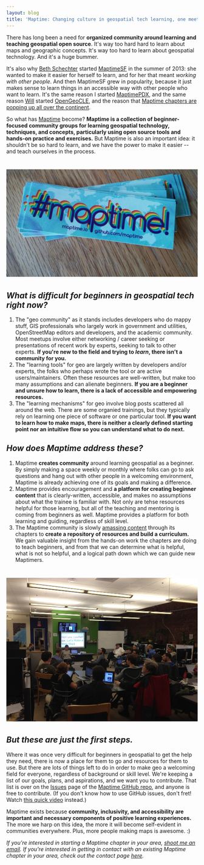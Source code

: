 ```yaml
---
layout: blog
title: 'Maptime: Changing culture in geospatial tech learning, one meetup at a time'
---
```


There has long been a need for **organized community around learning and teaching geospatial open source**. It's way too hard hard to learn about maps and geographic concepts. It's way too hard to learn about geospatial technology. And it's a huge bummer.

It's also why [Beth Schechter](http://twitter.com/bethschechter) started [MaptimeSF](http://twitter.com/maptimesf) in the summer of 2013: she wanted to make it easier for herself to learn, and for her that meant _working with other people_. And then MaptimeSF grew in popularity, because it just makes sense to learn things in an accessible way with other people who want to learn. It's the same reason I started [MaptimePDX](http://twitter.com/maptimepdx), and the same reason [Will](http://twitter.com/skorasaurus) started [OpenGeoCLE](http://twitter.com/opengeocle), and the reason that [Maptime chapters are popping up all over the continent](http://www.maptime.io/state-of-the-maptime/).

So what has [Maptime](http://maptime.io) become? **Maptime is a collection of beginner-focused community groups for learning geospatial technology, techniques, and concepts, particularly using open source tools and hands-on practice and exercises.** But Maptime is also an important idea: it shouldn't be so hard to learn, and we have the power to make it easier -- and teach ourselves in the process.

<h1><img src="/images/maptime.jpg" class="inline" /></h1>

## _What is difficult for beginners in geospatial tech right now?_

1. The "geo community" as it stands includes developers who do mappy stuff, GIS professionals who largely work in government and utilities, OpenStreetMap editors and developers, and the academic community. Most meetups involve either networking / career seeking or presentations of recent work by experts, seeking to talk to other experts. **If you're new to the field and trying to _learn_, there isn't a community for you.**
3. The "learning tools" for geo are largely written by developers and/or experts, the folks who perhaps wrote the tool or are active users/maintainers. Often these resources are well-written, but make too many assumptions and can alienate beginners. **If you are a beginner and unsure how to learn, there is a lack of accessible and empowering resources.**
2. The "learning mechanisms" for geo involve blog posts scattered all around the web. There are some organied trainings, but they typically rely on learning one piece of software or one particular tool. **If you want to learn how to make maps, there is neither a clearly defined starting point nor an intuitive flow so you can understand what to do next.**

## _How does Maptime address these?_

1. Maptime **creates community** around learning geospatial as a beginner. By simply making a space weekly or monthly where folks can go to ask questions and hang out with other people in a welcoming environment, Maptime is already achieving one of its goals and making a difference.
2. Maptime provides encouragement and **a platform for creating beginner content** that is clearly-written, accessible, and makes no assumptions about what the trainee is familiar with. Not only are tehse resources helpful for those learning, but all of the teaching and mentoring is coming from beginners as well. Maptime provides a platform for both learning and guiding, regardless of skill level.
3. The Maptime community is slowly [amassing content](http://github.com/maptime) through its chapters to **create a repository of resources and build a curriculum.** We gain valuable insight from the hands-on work the chapters are doing to teach beginners, and from that we can determine what is helpful, what is not so helpful, and a logical path down which we can guide new Maptimers.

<h1><img src="/images/maptimepdx.jpg" class="inline" /></h1>


## _But these are just the first steps._

Where it was once very difficult for beginners in geospatial to get the help they need, there is now a place for them to go and resources for them to use. But there are lots of things left to do in order to make geo a welcoming field for everyone, regardless of background or skill level. We're keeping a list of our goals, plans, and aspirations, and we want you to contribute. That list is over on the [Issues](http://github.com/maptime/maptime/issues) page of the [Maptime GitHub repo](http://github.com/maptime), and anyone is free to contribute. (If you don't know how to use GitHub issues, don't fret! Watch [this quick video](https://t.co/XbQaMio9SI) instead.)

Maptime exists because **community, inclusivity, and accessibility are important and necessary components of positive learning experiences.** The more we harp on this idea, the more it will become self-evident in communities everywhere. Plus, more people making maps is awesome. :)

<script src="https://embed.github.com/view/geojson/maptime/maptime-bites/gh-pages/00004/maptimes.geojson"></script>

_If you're interested in starting a Maptime chapter in your area, [shoot me an email](mailto:lyzi@codeforamerica.org). If you're interested in getting in contact with an existing Maptime chapter in your area, check out the contact page [here](http://www.maptime.io/chapters/)._